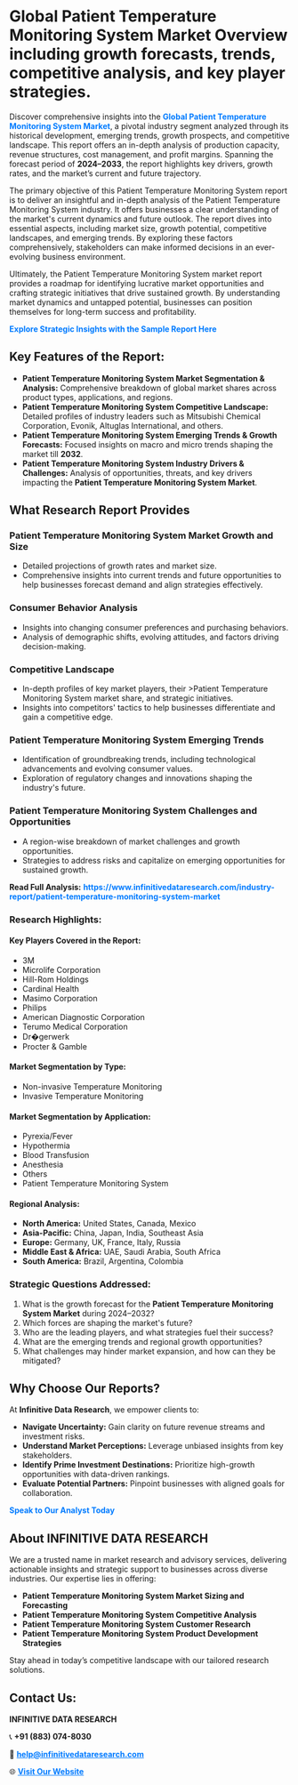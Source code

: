 <h1>Global Patient Temperature Monitoring System Market Overview including growth forecasts, trends, competitive analysis, and key player strategies.</h1>
<p>
Discover comprehensive insights into the 
<a href="https://www.infinitivedataresearch.com/industry-report/patient-temperature-monitoring-system-market" rel="dofollow" style="color: #007BFF; text-decoration: none;"><strong>Global Patient Temperature Monitoring System Market</strong></a>, a pivotal industry segment analyzed through its historical development, emerging trends, growth prospects, and competitive landscape. This report offers an in-depth analysis of production capacity, revenue structures, cost management, and profit margins. Spanning the forecast period of <strong>2024–2033</strong>, the report highlights key drivers, growth rates, and the market’s current and future trajectory.
</p>
<p>
The primary objective of this Patient Temperature Monitoring System report is to deliver an insightful and in-depth analysis of the Patient Temperature Monitoring System industry. It offers businesses a clear understanding of the market's current dynamics and future outlook. The report dives into essential aspects, including market size, growth potential, competitive landscapes, and emerging trends. By exploring these factors comprehensively, stakeholders can make informed decisions in an ever-evolving business environment.
</p>
<p>
Ultimately, the Patient Temperature Monitoring System market report provides a roadmap for identifying lucrative market opportunities and crafting strategic initiatives that drive sustained growth. By understanding market dynamics and untapped potential, businesses can position themselves for long-term success and profitability.
</p>
<p>
<a href="https://www.infinitivedataresearch.com/request-sample/reportId=110903" style="color: #007BFF; text-decoration: none;"><strong>Explore Strategic Insights with the Sample Report Here</strong></a>
</p>

<h2>Key Features of the Report:</h2>
<ul>
<li><strong>Patient Temperature Monitoring System Market Segmentation & Analysis:</strong> Comprehensive breakdown of global market shares across product types, applications, and regions.</li>
<li><strong>Patient Temperature Monitoring System Competitive Landscape:</strong> Detailed profiles of industry leaders such as Mitsubishi Chemical Corporation, Evonik, Altuglas International, and others.</li>
<li><strong>Patient Temperature Monitoring System Emerging Trends & Growth Forecasts:</strong> Focused insights on macro and micro trends shaping the market till <strong>2032</strong>.</li>
<li><strong>Patient Temperature Monitoring System Industry Drivers & Challenges:</strong> Analysis of opportunities, threats, and key drivers impacting the <strong>Patient Temperature Monitoring System Market</strong>.</li>
</ul>

<h2>What Research Report Provides</h2>
<h3>Patient Temperature Monitoring System Market Growth and Size</h3>
<ul>
<li>Detailed projections of growth rates and market size.</li>
<li>Comprehensive insights into current trends and future opportunities to help businesses forecast demand and align strategies effectively.</li>
</ul>

<h3>Consumer Behavior Analysis</h3>
<ul>
<li>Insights into changing consumer preferences and purchasing behaviors.</li>
<li>Analysis of demographic shifts, evolving attitudes, and factors driving decision-making.</li>
</ul>

<h3>Competitive Landscape</h3>
<ul>
<li>In-depth profiles of key market players, their >Patient Temperature Monitoring System market share, and strategic initiatives.</li>
<li>Insights into competitors' tactics to help businesses differentiate and gain a competitive edge.</li>
</ul>

<h3>Patient Temperature Monitoring System Emerging Trends</h3>
<ul>
<li>Identification of groundbreaking trends, including technological advancements and evolving consumer values.</li>
<li>Exploration of regulatory changes and innovations shaping the industry's future.</li>
</ul>

<h3>Patient Temperature Monitoring System Challenges and Opportunities</h3>
<ul>
<li>A region-wise breakdown of market challenges and growth opportunities.</li>
<li>Strategies to address risks and capitalize on emerging opportunities for sustained growth.</li>
</ul>
<p><strong>Read Full Analysis:</strong> <a href="https://www.infinitivedataresearch.com/industry-report/patient-temperature-monitoring-system-market" rel="dofollow" style="color: #007BFF; text-decoration: none;"><strong>https://www.infinitivedataresearch.com/industry-report/patient-temperature-monitoring-system-market</strong></a></p>
<h3>Research Highlights:</h3>
<h4>Key Players Covered in the Report:</h4>
<ul><li>3M</li><li>Microlife Corporation</li><li>Hill-Rom Holdings</li><li>Cardinal Health</li><li>Masimo Corporation</li><li>Philips</li><li>American Diagnostic Corporation</li><li>Terumo Medical Corporation</li><li>Dr�gerwerk</li><li>Procter &amp; Gamble</li></ul>
<h4>Market Segmentation by Type:</h4>
<ul><li>Non-invasive Temperature Monitoring</li><li>Invasive Temperature Monitoring</li></ul>
<h4>Market Segmentation by Application:</h4>
<ul><li>Pyrexia/Fever</li><li>Hypothermia</li><li>Blood Transfusion</li><li>Anesthesia</li><li>Others</li><li>Patient Temperature Monitoring System</li></ul>

<h4>Regional Analysis:</h4>
<ul>
<li><strong>North America:</strong> United States, Canada, Mexico</li>
<li><strong>Asia-Pacific:</strong> China, Japan, India, Southeast Asia</li>
<li><strong>Europe:</strong> Germany, UK, France, Italy, Russia</li>
<li><strong>Middle East & Africa:</strong> UAE, Saudi Arabia, South Africa</li>
<li><strong>South America:</strong> Brazil, Argentina, Colombia</li>
</ul>

<h3>Strategic Questions Addressed:</h3>
<ol>
<li>What is the growth forecast for the <strong>Patient Temperature Monitoring System Market</strong> during 2024–2032?</li>
<li>Which forces are shaping the market's future?</li>
<li>Who are the leading players, and what strategies fuel their success?</li>
<li>What are the emerging trends and regional growth opportunities?</li>
<li>What challenges may hinder market expansion, and how can they be mitigated?</li>
</ol>

<h2>Why Choose Our Reports?</h2>
<p>At <strong>Infinitive Data Research</strong>, we empower clients to:</p>
<ul>
<li><strong>Navigate Uncertainty:</strong> Gain clarity on future revenue streams and investment risks.</li>
<li><strong>Understand Market Perceptions:</strong> Leverage unbiased insights from key stakeholders.</li>
<li><strong>Identify Prime Investment Destinations:</strong> Prioritize high-growth opportunities with data-driven rankings.</li>
<li><strong>Evaluate Potential Partners:</strong> Pinpoint businesses with aligned goals for collaboration.</li>
</ul>
<p><a href="https://www.infinitivedataresearch.com/industry-report/patient-temperature-monitoring-system-market" rel="dofollow" style="color: #007BFF; text-decoration: none;"><strong>Speak to Our Analyst Today</strong></a></p>

<h2>About INFINITIVE DATA RESEARCH</h2>
<p>We are a trusted name in market research and advisory services, delivering actionable insights and strategic support to businesses across diverse industries. Our expertise lies in offering:</p>
<ul>
<li><strong>Patient Temperature Monitoring System Market Sizing and Forecasting</strong></li>
<li><strong>Patient Temperature Monitoring System Competitive Analysis</strong></li>
<li><strong>Patient Temperature Monitoring System Customer Research</strong></li>
<li><strong>Patient Temperature Monitoring System Product Development Strategies</strong></li>
</ul>
<p>Stay ahead in today’s competitive landscape with our tailored research solutions.</p>

<h2>Contact Us:</h2>
<p><strong>INFINITIVE DATA RESEARCH</strong></p>
<p>📞 <strong>+91 (883) 074-8030</strong></p>
<p>📧 <strong><a href="mailto:help@infinitivedataresearch.com" style="color: #007BFF;">help@infinitivedataresearch.com</a></strong></p>
<p>🌐 <strong><a href="https://www.infinitivedataresearch.com" rel="dofollow" style="color: #007BFF;">Visit Our Website</a></strong></p>